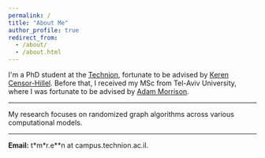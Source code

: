 ```yaml
---
permalink: /
title: "About Me"
author_profile: true
redirect_from: 
  - /about/
  - /about.html
---
```

I'm a PhD student at the [Technion](https://theory.cs.technion.ac.il/), fortunate to be advised by [Keren Censor-Hillel](https://ckeren.net.technion.ac.il/).
Before that, I received my MSc from Tel-Aviv University, where I was fortunate to be advised by [Adam Morrison](https://www.cs.tau.ac.il/~mad/).


---
My research focuses on randomized graph algorithms across various computational models.

---
**Email:** t\*m\*r.e**n at campus.technion.ac.il.
 
